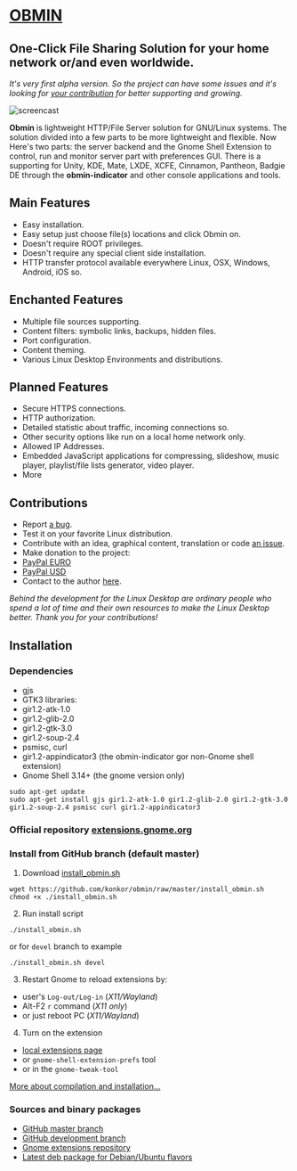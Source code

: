 # [OBMIN](https://extensions.gnome.org/extension/1254/obmin/)
**One-Click** File Sharing Solution for your home network or/and even worldwide.
-----
_It's very first alpha version. So the project can have some issues and it's looking for [your contribution](#contributions) for better supporting and growing._

![screencast](https://user-images.githubusercontent.com/1944781/27997375-a73383c2-64ff-11e7-8a86-b9fddca45f42.png)

**Obmin** is lightweight HTTP/File Server solution for GNU/Linux systems. The solution divided into a few parts to be more lightweight and flexible. Now Here's two parts: the server backend and the Gnome Shell Extension to control, run and monitor server part with preferences GUI. There is a supporting for Unity, KDE, Mate, LXDE, XCFE, Cinnamon, Pantheon, Badgie DE through the **obmin-indicator** and other console applications and tools.

## Main Features
* Easy installation.
* Easy setup just choose file(s) locations and click Obmin on.
* Doesn't require ROOT privileges.
* Doesn't require any special client side installation.
* HTTP transfer protocol available everywhere Linux, OSX, Windows, Android, iOS so.

## Enchanted Features
* Multiple file sources supporting.
* Content filters: symbolic links, backups, hidden files.
* Port configuration.
* Content theming.
* Various Linux Desktop Environments and distributions.

## Planned Features
* Secure HTTPS connections.
* HTTP authorization.
* Detailed statistic about traffic, incoming connections so.
* Other security options like run on a local home network only.
* Allowed IP Addresses.
* Embedded JavaScript applications for compressing, slideshow, music player, playlist/file lists generator, video player.
* More

## Contributions
* Report [a bug](https://github.com/konkor/obmin/issues).
* Test it on your favorite Linux distribution.
* Contribute with an idea, graphical content, translation or code [an issue](https://github.com/konkor/obmin/issues).
* Make donation to the project:
 * [PayPal EURO](https://www.paypal.com/cgi-bin/webscr?cmd=_s-xclick&hosted_button_id=WVAS5RXRMYVC4)
 * [PayPal USD](https://www.paypal.com/cgi-bin/webscr?cmd=_s-xclick&hosted_button_id=HGAFMMMQ9MQJ2)
* Contact to the author [here](https://konkor.github.io/index.html#contact).

_Behind the development for the Linux Desktop are ordinary people who spend a lot of time and their own resources to make the Linux Desktop better. Thank you for your contributions!_


## Installation
### Dependencies
* gjs
* GTK3 libraries:
 * gir1.2-atk-1.0
 * gir1.2-glib-2.0
 * gir1.2-gtk-3.0
 * gir1.2-soup-2.4
* psmisc, curl
* gir1.2-appindicator3 (the obmin-indicator gor non-Gnome shell extension)
* Gnome Shell 3.14+ (the gnome version only)

```
sudo apt-get update
sudo apt-get install gjs gir1.2-atk-1.0 gir1.2-glib-2.0 gir1.2-gtk-3.0 gir1.2-soup-2.4 psmisc curl gir1.2-appindicator3
```

### Official repository [extensions.gnome.org](https://extensions.gnome.org/extension/1254/obmin/)

### Install from GitHub branch (default master)
1. Download [install_obmin.sh](https://github.com/konkor/obmin/raw/master/install_obmin.sh)
```
wget https://github.com/konkor/obmin/raw/master/install_obmin.sh
chmod +x ./install_obmin.sh
```
2. Run install script
```
./install_obmin.sh
```
or for `devel` branch to example
```
./install_obmin.sh devel
```
3. Restart Gnome to reload extensions by:
 * user's `Log-out/Log-in` (_X11/Wayland_)
 * Alt-F2 `r` command (_X11 only_)
 * or just reboot PC (_X11/Wayland_)
4. Turn on the extension
 * [local extensions page](https://extensions.gnome.org/local/)
 * or `gnome-shell-extension-prefs` tool
 * or in the `gnome-tweak-tool`

[More about compilation and installation...](https://github.com/konkor/obmin/blob/master/INSTALL.md)

### Sources and binary packages
* [GitHub master branch](https://github.com/konkor/obmin/archive/master.zip)
* [GitHub development branch](https://github.com/konkor/obmin/archive/devel.zip)
* [Gnome extensions repository](https://extensions.gnome.org/extension/1254/obmin/)
* [Latest deb package for Debian/Ubuntu flavors](https://github.com/konkor/obmin/raw/devel/releases/obmin_latest_all.deb)
